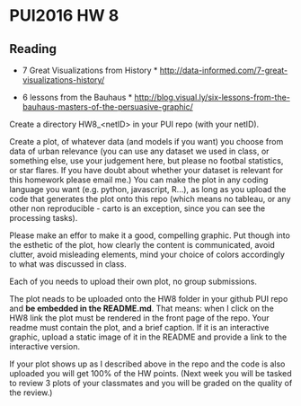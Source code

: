 # PUI2016 HW 8

## Reading
* 7 Great Visualizations from History *
http://data-informed.com/7-great-visualizations-history/

* 6 lessons from the Bauhaus *
http://blog.visual.ly/six-lessons-from-the-bauhaus-masters-of-the-persuasive-graphic/ 

Create a directory HW8_\<netID\> in your PUI repo (with your netID). 
  
Create a plot, of whatever data (and models if you want) you choose from data of urban relevance (you can use any dataset we used in class, or something else, use your judgement here, but please no footbal statistics, or star flares. If you have doubt about whether your dataset is relevant for this homework please email me.) You can make the plot in any coding language you want (e.g. python, javascript, R...), as long as you upload the code that generates the plot onto this repo (which means no tableau, or any other non reproducible - carto is an exception, since you can see the processing tasks).

Please make an effor to make it a good, compelling graphic.
Put though into the esthetic of the plot, how clearly the content is communicated, avoid clutter, avoid misleading elements, mind your choice of colors accordingly to what was discussed in class. 

Each of you needs to upload their own plot, no group submissions. 

The plot neads to be uploaded onto the HW8 folder in your github PUI repo and **be embedded in the README.md**. That means: when I click on the HW8 link the plot must be rendered in the front page of the repo. Your readme must contain the plot, and a brief caption.  If it is an interactive graphic, upload a static image of it in the README and provide a link to the interactive version.

If your plot shows up as I described above in the repo and the code is also uploaded you will get 100% of the HW points. (Next week you will be tasked to review 3 plots of your classmates and you will be graded on the quality of the review.)

